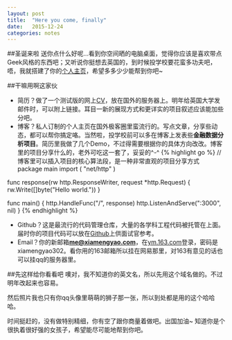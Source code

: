 ```yaml
---
layout: post
title:  "Here you come, finally"
date:   2015-12-24
categories: notes
---
```



##圣诞来啦
送你点什么好呢...看到你空间晒的电脑桌面，觉得你应该是喜欢带点Geek风格的东西吧；又听说你挺想去英国的，到时候投学校要花蛮多功夫吧，唔，我就搭建了你的[个人主页](http://{{site.url}})，希望多多少少能帮到你吧~

##干嘛用啊这家伙
- 简历？做了一个测试版的网上[CV](http://{{site.url}}{{site.cv}})，放在国外的服务器上。明年给英国大学发邮件时，可以附上链接。耳目一新的展现方式和更详实的项目叙述应该能加些分吧。
- 博客？私人订制的个人主页在国外极客圈里蛮流行的。写点文章，分享些动态，都可以帮你搞定咯。当然啦，投学校前可以多在博客上发表些**金融数据分析项目**。简历里我做了几个Demo，不过得需要根据你的具体方向改改。博客里的项目分享什么的，老外可吃这一套了，妥妥的^-^
{% highlight go %}
//博客里可以插入项目的核心算法段，是一种非常直观的项目分享方式
package main
import (
    "net/http"
)

func response(rw http.ResponseWriter, request *http.Request) {
    rw.Write([]byte("Hello world."))
}

func main() {
    http.HandleFunc("/", response)
    http.ListenAndServe(":3000", nil)
}
{% endhighlight %}
- Github？这是最流行的代码管理仓库，大量的各学科工程代码被托管在上面。届时你的项目代码可以放在[Github](http://github.com/xiamengyao)上供面试官参考。
- Email？你的新邮箱**me@xiamengyao.com**，在[ym.163.com](http://ym.163.com)登录，密码是xiamengyao302。看你用的163邮箱所以挂在网易那里，对163有意见的话也可以挂qq的服务器里。

##先这样给你看看吧
噢对，我不知道你的英文名，所以先用这个域名做的。不过明年改起来也容易。

然后照片我也只有你qq头像里萌萌的狮子那一张，所以到处都是用的这个哈哈哈。

时间挺赶的，没有做特别精细，你有空了跟你商量着做吧。出国加油~ 知道你是个很执着很好强的女孩子，希望能尽可能地帮到你吧。